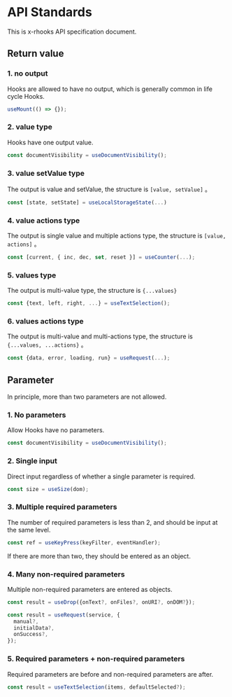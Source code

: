 # API Standards

This is x-rhooks API specification document.

## Return value

### 1. no output

Hooks are allowed to have no output, which is generally common in life cycle Hooks.

```javascript
useMount(() => {});
```

### 2. value type

Hooks have one output value.

```javascript
const documentVisibility = useDocumentVisibility();
```

### 3. value setValue type

The output is value and setValue, the structure is `[value, setValue]` 。

```javascript
const [state, setState] = useLocalStorageState(...)
```

### 4. value actions type

The output is single value and multiple actions type, the structure is `[value, actions]` 。

```javascript
const [current, { inc, dec, set, reset }] = useCounter(...);
```

### 5. values type

The output is multi-value type, the structure is `{...values}`

```javascript
const {text, left, right, ...} = useTextSelection();
```

### 6. values actions type

The output is multi-value and multi-actions type, the structure is `{...values, ...actions}` 。

```javascript
const {data, error, loading, run} = useRequest(...);
```

## Parameter

In principle, more than two parameters are not allowed.

### 1. No parameters

Allow Hooks have no parameters.

```javascript
const documentVisibility = useDocumentVisibility();
```

### 2. Single input

Direct input regardless of whether a single parameter is required.

```javascript
const size = useSize(dom);
```

### 3. Multiple required parameters

The number of required parameters is less than 2, and should be input at the same level.

```javascript
const ref = useKeyPress(keyFilter, eventHandler);
```

If there are more than two, they should be entered as an object.

### 4. Many non-required parameters

Multiple non-required parameters are entered as objects.

```javascript
const result = useDrop({onText?, onFiles?, onURI?, onDOM?});

const result = useRequest(service, {
  manual?,
  initialData?,
  onSuccess?,
});
```

### 5. Required parameters + non-required parameters

Required parameters are before and non-required parameters are after.

```javascript
const result = useTextSelection(items, defaultSelected?);
```
